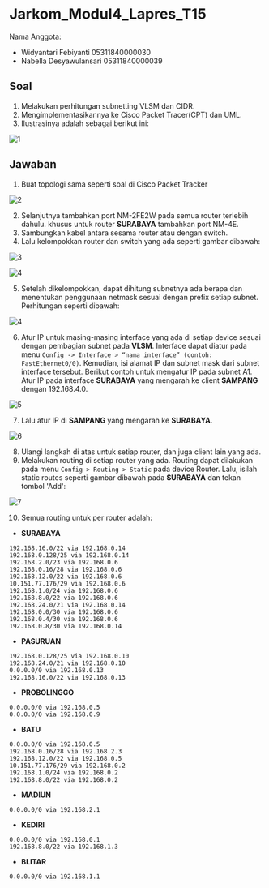 # Jarkom_Modul4_Lapres_T15

Nama Anggota: 
  - Widyantari Febiyanti 05311840000030
  - Nabella Desyawulansari 05311840000039

## Soal

1. Melakukan perhitungan subnetting VLSM dan CIDR.
2. Mengimplementasikannya ke Cisco Packet Tracer(CPT) dan UML.
3. Ilustrasinya adalah sebagai berikut ini:

![1](https://github.com/widyantarif/Jarkom_Modul4_Lapres_T15/blob/main/gambar%20modul%204/Soal%20Shift%20Modul%204.png)

## Jawaban

1. Buat topologi sama seperti soal di Cisco Packet Tracker

![2](https://github.com/widyantarif/Jarkom_Modul4_Lapres_T15/blob/main/gambar%20modul%204/topologi%20yak.png)

2. Selanjutnya tambahkan port NM-2FE2W pada semua router terlebih dahulu. khusus untuk router __SURABAYA__ tambahkan port NM-4E.
3. Sambungkan kabel antara sesama router atau dengan switch.
4. Lalu kelompokkan router dan switch yang ada seperti gambar dibawah: 

![3](https://github.com/widyantarif/Jarkom_Modul4_Lapres_T15/blob/main/gambar%20modul%204/topo%201.jpg)

![4](https://github.com/widyantarif/Jarkom_Modul4_Lapres_T15/blob/main/gambar%20modul%204/topo%202.jpg)

5. Setelah dikelompokkan, dapat dihitung subnetnya ada berapa dan menentukan penggunaan netmask sesuai dengan prefix setiap subnet. Perhitungan seperti dibawah: 

![4](https://github.com/widyantarif/Jarkom_Modul4_Lapres_T15/blob/main/gambar%20modul%204/vlsm.jpg)

6. Atur IP untuk masing-masing interface yang ada di setiap device sesuai dengan pembagian subnet pada __VLSM__. Interface dapat diatur pada menu ```Config -> Interface > “nama interface” (contoh: FastEthernet0/0)```. Kemudian, isi alamat IP dan subnet mask dari subnet interface tersebut. Berikut contoh untuk mengatur IP pada subnet A1.
Atur IP pada interface __SURABAYA__ yang mengarah ke client __SAMPANG__ dengan 192.168.4.0.

![5](https://github.com/widyantarif/Jarkom_Modul4_Lapres_T15/blob/main/gambar%20modul%204/atur%20ip%20router.png)

7. Lalu atur IP di __SAMPANG__ yang mengarah ke __SURABAYA__. 

![6](https://github.com/widyantarif/Jarkom_Modul4_Lapres_T15/blob/main/gambar%20modul%204/atur%20ip%20client.png)

8. Ulangi langkah di atas untuk setiap router, dan juga client lain yang ada.
9. Melakukan routing di setiap router yang ada. Routing dapat dilakukan pada menu ```Config > Routing > Static``` pada device Router. Lalu, isilah static routes seperti gambar dibawah pada __SURABAYA__ dan tekan tombol 'Add':

![7](https://github.com/widyantarif/Jarkom_Modul4_Lapres_T15/blob/main/gambar%20modul%204/2020-12-13%20(2).png)

10. Semua routing untuk per router adalah: 

- __SURABAYA__

```
192.168.16.0/22 via 192.168.0.14
192.168.0.128/25 via 192.168.0.14
192.168.2.0/23 via 192.168.0.6
192.168.0.16/28 via 192.168.0.6
192.168.12.0/22 via 192.168.0.6
10.151.77.176/29 via 192.168.0.6
192.168.1.0/24 via 192.168.0.6
192.168.8.0/22 via 192.168.0.6
192.168.24.0/21 via 192.168.0.14
192.168.0.0/30 via 192.168.0.6
192.168.0.4/30 via 192.168.0.6
192.168.0.8/30 via 192.168.0.14
```

- __PASURUAN__

```
192.168.0.128/25 via 192.168.0.10
192.168.24.0/21 via 192.168.0.10
0.0.0.0/0 via 192.168.0.13
192.168.16.0/22 via 192.168.0.13
```

- __PROBOLINGGO__

```
0.0.0.0/0 via 192.168.0.5
0.0.0.0/0 via 192.168.0.9
```

- __BATU__

```
0.0.0.0/0 via 192.168.0.5
192.168.0.16/28 via 192.168.2.3
192.168.12.0/22 via 192.168.0.5
10.151.77.176/29 via 192.168.0.2
192.168.1.0/24 via 192.168.0.2
192.168.8.0/22 via 192.168.0.2
```

- __MADIUN__

```
0.0.0.0/0 via 192.168.2.1
```

- __KEDIRI__

```
0.0.0.0/0 via 192.168.0.1
192.168.8.0/22 via 192.168.1.3
```

- __BLITAR__

```
0.0.0.0/0 via 192.168.1.1
```





